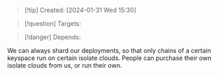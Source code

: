 
>[!tip] Created: [2024-01-31 Wed 15:30]

>[!question] Targets: 

>[!danger] Depends: 

We can always shard our deployments, so that only chains of a certain keyspace run on certain isolate clouds.  People can purchase their own isolate clouds from us, or run their own.